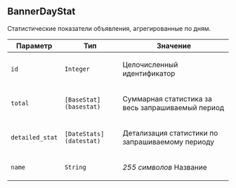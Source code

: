
## BannerDayStat

Статистические показатели объявления, агрегированные по дням.

<table>
    <thead>
        <tr><th>Параметр</th><th>Тип</th><th>Значение</th></tr>
    </thead>
    <tbody>
        <tr>
            <td><p><code>id</code></p></td>
            <td><p><code>Integer</code></p></td>
            <td><p>Целочисленный идентификатор</p></td>
        </tr><tr>
            <td><p><code>total</code></p></td>
            <td><p><code>[BaseStat](basestat)</code></p></td>
            <td><p>Суммарная статистика за весь запрашиваемый период</p></td>
        </tr><tr>
            <td><p><code>detailed_stat</code></p></td>
            <td><p><code>[DateStats](datestat)</code></p></td>
            <td><p>Детализация статистики по запрашиваемому периоду</p></td>
        </tr><tr>
            <td><p><code>name</code></p></td>
            <td><p><code>String</code></p></td>
            <td><p><em>255 символов</em>
Название</p></td>
        </tr>
    </tbody>
</table>